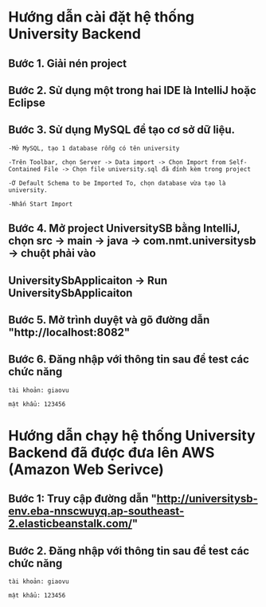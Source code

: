# Hướng dẫn cài đặt hệ thống University Backend
## Bước 1. Giải nén project
## Bước 2. Sử dụng một trong hai IDE là IntelliJ hoặc Eclipse
## Bước 3. Sử dụng MySQL để tạo cơ sở dữ liệu.
```
-Mở MySQL, tạo 1 database rỗng có tên university
```
```
-Trên Toolbar, chọn Server -> Data import -> Chọn Import from Self-Contained File -> Chọn file university.sql đã đính kèm trong project
```
```
-Ở Default Schema to be Imported To, chọn database vừa tạo là university.
```
```
-Nhấn Start Import
```
## Bước 4. Mở project UniversitySB bằng IntelliJ, chọn src -> main -> java -> com.nmt.universitysb -> chuột phải vào 
## UniversitySbApplicaiton -> Run UniversitySbApplicaiton
## Bước 5. Mở trình duyệt và gõ đường dẫn "http://localhost:8082"
## Bước 6. Đăng nhập với thông tin sau để test các chức năng
```
tài khoản: giaovu
```
```
mật khẩu: 123456
```
# Hướng dẫn chạy hệ thống University Backend đã được đưa lên AWS (Amazon Web Serivce)
## Bước 1: Truy cập đường dẫn "http://universitysb-env.eba-nnscwuyq.ap-southeast-2.elasticbeanstalk.com/"
## Bước 2. Đăng nhập với thông tin sau để test các chức năng
```
tài khoản: giaovu
```
```
mật khẩu: 123456
```